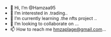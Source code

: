 - 👋 Hi, I’m @Hamzaa95
- 👀 I’m interested in .trading..
- 🌱 I’m currently learning .the nfts project ..
- 💞️ I’m looking to collaborate on ...
- 📫 How to reach me hmzaplage@gmail.com...

<!---
Hamzaa95/Hamzaa95 is a ✨ special ✨ repository because its `README.md` (this file) appears on your GitHub profile.
You can click the Preview link to take a look at your changes.
--->
